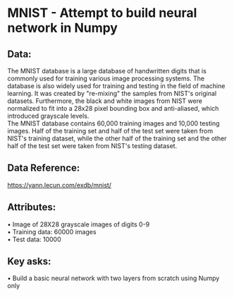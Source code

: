 # MNIST - Attempt to build neural network in Numpy

## Data:
The MNIST database is a large database of handwritten digits that is commonly used for training various image processing systems. The database is also widely used for training and testing in the field of machine learning. It was created by "re-mixing" the samples from NIST's original datasets. Furthermore, the black and white images from NIST were normalized to fit into a 28x28 pixel bounding box and anti-aliased, which introduced grayscale levels. 
<br>The MNIST database contains 60,000 training images and 10,000 testing images. Half of the training set and half of the test set were taken from NIST's training dataset, while the other half of the training set and the other half of the test set were taken from NIST's testing dataset. 

## Data Reference:
https://yann.lecun.com/exdb/mnist/

## Attributes:
•	Image of 28X28 grayscale images of digits 0-9 <br>
•	Training data: 60000 images<br>
•	Test data: 10000<br>

## Key asks:
•	Build a basic neural network with two layers from scratch using Numpy only 

